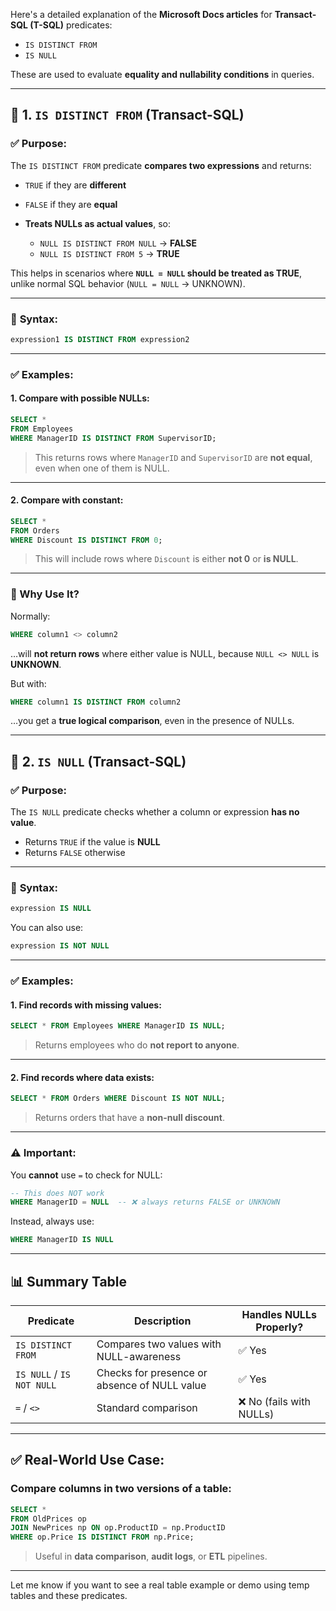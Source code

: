 Here's a detailed explanation of the **Microsoft Docs articles** for **Transact-SQL (T-SQL)** predicates:

* `IS DISTINCT FROM`
* `IS NULL`

These are used to evaluate **equality and nullability conditions** in queries.

---

## 🔷 1. `IS DISTINCT FROM` (Transact-SQL)

### ✅ **Purpose:**

The `IS DISTINCT FROM` predicate **compares two expressions** and returns:

* `TRUE` if they are **different**
* `FALSE` if they are **equal**
* **Treats NULLs as actual values**, so:

  * `NULL IS DISTINCT FROM NULL` → **FALSE**
  * `NULL IS DISTINCT FROM 5` → **TRUE**

This helps in scenarios where **`NULL = NULL` should be treated as TRUE**, unlike normal SQL behavior (`NULL = NULL` → UNKNOWN).

---

### 📌 **Syntax:**

```sql
expression1 IS DISTINCT FROM expression2
```

---

### ✅ **Examples:**

#### 1. Compare with possible NULLs:

```sql
SELECT *
FROM Employees
WHERE ManagerID IS DISTINCT FROM SupervisorID;
```

> This returns rows where `ManagerID` and `SupervisorID` are **not equal**, even when one of them is NULL.

---

#### 2. Compare with constant:

```sql
SELECT *
FROM Orders
WHERE Discount IS DISTINCT FROM 0;
```

> This will include rows where `Discount` is either **not 0** or **is NULL**.

---

### 🧠 Why Use It?

Normally:

```sql
WHERE column1 <> column2
```

…will **not return rows** where either value is NULL, because `NULL <> NULL` is **UNKNOWN**.

But with:

```sql
WHERE column1 IS DISTINCT FROM column2
```

…you get a **true logical comparison**, even in the presence of NULLs.

---

## 🔷 2. `IS NULL` (Transact-SQL)

### ✅ **Purpose:**

The `IS NULL` predicate checks whether a column or expression **has no value**.

* Returns `TRUE` if the value is **NULL**
* Returns `FALSE` otherwise

---

### 📌 **Syntax:**

```sql
expression IS NULL
```

You can also use:

```sql
expression IS NOT NULL
```

---

### ✅ **Examples:**

#### 1. Find records with missing values:

```sql
SELECT * FROM Employees WHERE ManagerID IS NULL;
```

> Returns employees who do **not report to anyone**.

---

#### 2. Find records where data exists:

```sql
SELECT * FROM Orders WHERE Discount IS NOT NULL;
```

> Returns orders that have a **non-null discount**.

---

### ⚠️ Important:

You **cannot** use `=` to check for NULL:

```sql
-- This does NOT work
WHERE ManagerID = NULL  -- ❌ always returns FALSE or UNKNOWN
```

Instead, always use:

```sql
WHERE ManagerID IS NULL
```

---

## 📊 Summary Table

| Predicate                 | Description                                  | Handles NULLs Properly? |
| ------------------------- | -------------------------------------------- | ----------------------- |
| `IS DISTINCT FROM`        | Compares two values with NULL-awareness      | ✅ Yes                   |
| `IS NULL` / `IS NOT NULL` | Checks for presence or absence of NULL value | ✅ Yes                   |
| `=` / `<>`                | Standard comparison                          | ❌ No (fails with NULLs) |

---

## ✅ Real-World Use Case:

### Compare columns in two versions of a table:

```sql
SELECT *
FROM OldPrices op
JOIN NewPrices np ON op.ProductID = np.ProductID
WHERE op.Price IS DISTINCT FROM np.Price;
```

> Useful in **data comparison**, **audit logs**, or **ETL** pipelines.

---

Let me know if you want to see a real table example or demo using temp tables and these predicates.
